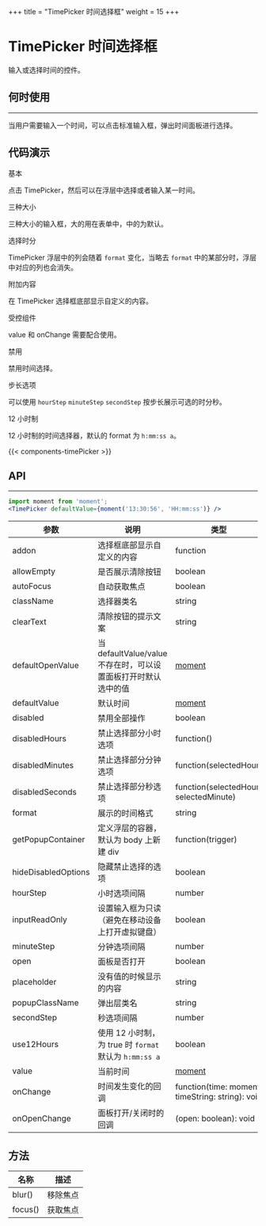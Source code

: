 +++
title = "TimePicker 时间选择框"
weight = 15
+++

# TimePicker 时间选择框

输入或选择时间的控件。

## 何时使用

* * *

当用户需要输入一个时间，可以点击标准输入框，弹出时间面板进行选择。

## 代码演示

<div class="c7n-row">
    <div class="c7n-row-6">
        <section class="code-box">
            <section class="code-box-demo"><div id="timePicker-demo-basic"></div></section>
            <section class="code-box-meta">
                <div class="code-box-title"><a>基本</a></div>
                <div>
                    <p>点击 TimePicker，然后可以在浮层中选择或者输入某一时间。</p>
                </div>
            </section>
        </section>
        <section class="code-box">
            <section class="code-box-demo"><div id="timePicker-demo-size"></div></section>
            <section class="code-box-meta">
                <div class="code-box-title"><a>三种大小</a></div>
                <div>
                    <p>三种大小的输入框，大的用在表单中，中的为默认。</p>
                </div>
            </section>
        </section>
        <section class="code-box">
            <section class="code-box-demo"><div id="timePicker-demo-time"></div></section>
            <section class="code-box-meta">
                <div class="code-box-title"><a>选择时分</a></div>
                <div>
                    <p>TimePicker 浮层中的列会随着 <code>format</code> 变化，当略去 <code>format</code> 中的某部分时，浮层中对应的列也会消失。</p>
                </div>
            </section>
        </section>
        <section class="code-box">
            <section class="code-box-demo"><div id="timePicker-demo-add"></div></section>
            <section class="code-box-meta">
                <div class="code-box-title"><a>附加内容</a></div>
                <div>
                    <p>在 TimePicker 选择框底部显示自定义的内容。</p>
                </div>
            </section>
        </section>
    </div>
    <div class="c7n-row-6">
        <section class="code-box">
            <section class="code-box-demo"><div id="timePicker-demo-controller"></div></section>
            <section class="code-box-meta">
                <div class="code-box-title"><a>受控组件</a></div>
                <div>
                    <p>value 和 onChange 需要配合使用。</p>
                </div>
            </section>
        </section>
        <section class="code-box">
            <section class="code-box-demo"><div id="timePicker-demo-disabled"></div></section>
            <section class="code-box-meta">
                <div class="code-box-title"><a>禁用</a></div>
                <div>
                    <p>禁用时间选择。</p>
                </div>
            </section>
        </section>
        <section class="code-box">
            <section class="code-box-demo"><div id="timePicker-demo-step"></div></section>
            <section class="code-box-meta">
                <div class="code-box-title"><a>步长选项</a></div>
                <div>
                    <p>可以使用 <code>hourStep</code> <code>minuteStep</code> <code>secondStep</code> 按步长展示可选的时分秒。</p>
                </div>
            </section>
        </section>
        <section class="code-box">
            <section class="code-box-demo"><div id="timePicker-demo-hour"></div></section>
            <section class="code-box-meta">
                <div class="code-box-title"><a>12 小时制</a></div>
                <div>
                    <p>12 小时制的时间选择器，默认的 format 为 <code>h:mm:ss a</code>。</p>
                </div>
            </section>
        </section>
    </div>
</div>

{{< components-timePicker >}}

## API

* * *

```jsx
import moment from 'moment';
<TimePicker defaultValue={moment('13:30:56', 'HH:mm:ss')} />
```

| 参数 | 说明 | 类型 | 默认值 |
| --- | --- | --- | --- |
| addon | 选择框底部显示自定义的内容 | function | 无 |
| allowEmpty | 是否展示清除按钮 | boolean | true |
| autoFocus | 自动获取焦点 | boolean | false |
| className | 选择器类名 | string | '' |
| clearText | 清除按钮的提示文案 | string | clear |
| defaultOpenValue | 当 defaultValue/value 不存在时，可以设置面板打开时默认选中的值 | [moment](http://momentjs.com/) | moment() |
| defaultValue | 默认时间 | [moment](http://momentjs.com/) | 无 |
| disabled | 禁用全部操作 | boolean | false |
| disabledHours | 禁止选择部分小时选项 | function() | 无 |
| disabledMinutes | 禁止选择部分分钟选项 | function(selectedHour) | 无 |
| disabledSeconds | 禁止选择部分秒选项 | function(selectedHour, selectedMinute) | 无 |
| format | 展示的时间格式 | string | "HH:mm:ss" |
| getPopupContainer | 定义浮层的容器，默认为 body 上新建 div | function(trigger) | 无 |
| hideDisabledOptions | 隐藏禁止选择的选项 | boolean | false |
| hourStep | 小时选项间隔 | number | 1 |
| inputReadOnly | 设置输入框为只读（避免在移动设备上打开虚拟键盘）| boolean | false |
| minuteStep | 分钟选项间隔 | number | 1 |
| open | 面板是否打开 | boolean | false |
| placeholder | 没有值的时候显示的内容 | string | "请选择时间" |
| popupClassName | 弹出层类名 | string | '' |
| secondStep | 秒选项间隔 | number | 1 |
| use12Hours | 使用 12 小时制，为 true 时 `format` 默认为 `h:mm:ss a` | boolean | false |
| value | 当前时间 | [moment](http://momentjs.com/) | 无 |
| onChange | 时间发生变化的回调 | function(time: moment, timeString: string): void | 无 |
| onOpenChange | 面板打开/关闭时的回调 | (open: boolean): void | 无 |

## 方法

| 名称 | 描述 |
| --- | --- |
| blur() | 移除焦点 |
| focus() | 获取焦点 |

<style>.code-box-demo .ant-time-picker { margin: 0 8px 12px 0; }</style>
